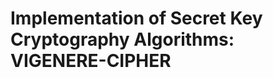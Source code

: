 # Implementation of Secret Key Cryptography Algorithms: VIGENERE-CIPHER
<!---## Team Details
### Team 3
1KS17CS005 AMOGH R <br/>
1KS17CS040 MANJUNATH A <br/>
1KS17CS046 NIKHIL SUBRAMANYA K <br/>
1KS17CS049 NITISH KUMAR GUPTA <br/>
1KS17CS024 GANESH G B	<br/>
1KS17CS033 KARTHIK T C <br/>
1KS17CS020 DARSHAN S <br/>	
1KS17CS028 HANUMESH V T	<br/>
--->
